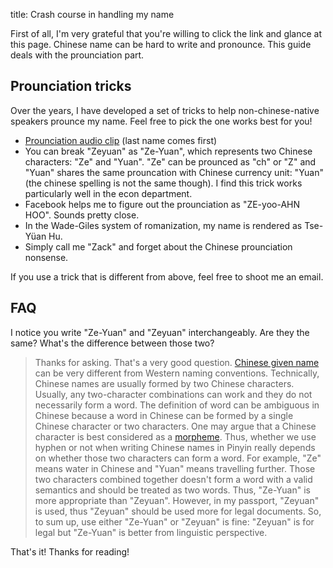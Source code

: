 title: Crash course in handling my name

First of all, I'm very grateful that you're willing to click the link and glance at this page.
Chinese name can be hard to write and pronounce. This guide deals with the prounciation part. 

## Prounciation tricks

Over the years, I have developed a set of tricks to help non-chinese-native speakers prounce my name. 
Feel free to pick the one works best for you!

- [Prounciation audio clip]({attach}/assets/hzy.wav) (last name comes first)
- You can break "Zeyuan" as "Ze-Yuan", which represents two Chinese characters: "Ze" and "Yuan".
"Ze" can be prounced as "ch" or "Z" and "Yuan" shares the same prouncation with Chinese currency
unit: "Yuan" (the chinese spelling is not the same though). I find this trick works particularly well in
the econ department.
- Facebook helps me to figure out the prounciation as "ZE-yoo-AHN HOO". Sounds pretty close.
- In the Wade-Giles system of romanization, my name is rendered as Tse-Yüan Hu.
- Simply call me "Zack" and forget about the Chinese prounciation nonsense.

If you use a trick that is different from above, feel free to shoot me an email.


## FAQ

I notice you write "Ze-Yuan" and "Zeyuan" interchangeably. Are they the same? What's the difference
between those two?

> Thanks for asking. That's a very good question. [Chinese given name](https://en.wikipedia.org/wiki/Given_name#East_Asia)
can be very different from Western naming conventions. Technically, Chinese names are usually formed by
two Chinese characters. Usually, any two-character combinations can work and they do not necessarily form
a word. The definition of word can be ambiguous in Chinese because a word in Chinese can be formed by a
single Chinese character or two characters. One may argue that a Chinese character is best considered as
a [morpheme](https://en.wikipedia.org/wiki/Morpheme). Thus, whether we use hyphen or not when writing Chinese names in
Pinyin really depends on whether those two characters can form a word. For example, "Ze" means water in Chinese
and "Yuan" means travelling further. Those two characters combined together doesn't form a word with a valid
semantics and should be treated as two words. Thus, "Ze-Yuan" is more appropriate than "Zeyuan". However, in my passport,
"Zeyuan" is used, thus "Zeyuan" should be used more for legal documents. So, to sum up,
use either "Ze-Yuan" or "Zeyuan" is fine: "Zeyuan" is for legal but "Ze-Yuan" is better from linguistic perspective.

That's it! Thanks for reading!